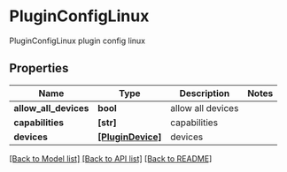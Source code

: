# PluginConfigLinux

PluginConfigLinux plugin config linux
## Properties
Name | Type | Description | Notes
------------ | ------------- | ------------- | -------------
**allow_all_devices** | **bool** | allow all devices | 
**capabilities** | **[str]** | capabilities | 
**devices** | [**[PluginDevice]**](PluginDevice.md) | devices | 

[[Back to Model list]](../README.md#documentation-for-models) [[Back to API list]](../README.md#documentation-for-api-endpoints) [[Back to README]](../README.md)


